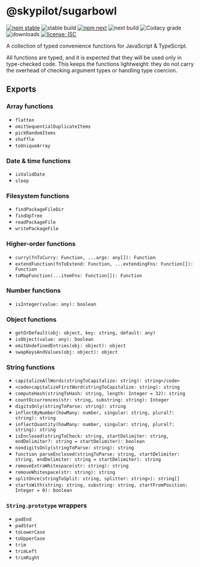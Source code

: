 # @skypilot/sugarbowl

[![npm stable](https://img.shields.io/npm/v/@skypilot/sugarbowl?label=stable)](https://www.npmjs.com/package/@skypilot/sugarbowl)
![stable build](https://img.shields.io/github/workflow/status/skypilotcc/sugarbowl/Stable%20release?label=stable%20build)
[![npm next](https://img.shields.io/npm/v/@skypilot/sugarbowl/next?label=next)](https://www.npmjs.com/package/@skypilot/sugarbowl)
![next build](https://img.shields.io/github/workflow/status/skypilotcc/sugarbowl/Prerelease?branch=next&label=next%20build)
![Codacy grade](https://img.shields.io/codacy/grade/218540d35b43406f802719cd8af93a10)
![downloads](https://img.shields.io/npm/dm/@skypilot/sugarbowl)
[![license: ISC](https://img.shields.io/badge/license-ISC-blue.svg)](https://opensource.org/licenses/ISC)

A collection of typed convenience functions for JavaScript & TypeScript.

All functions are typed, and it is expected that they will be used only in
type-checked code. This keeps the functions lightweight: they do not
carry the overhead of checking argument types or handling type coercion.

## Exports

### Array functions

-   `flatten`
-   `omitSequentialDuplicateItems`
-   `pickRandomItems`
-   `shuffle`
-   `toUniqueArray`

### Date & time functions

-   `isValidDate`
-   `sleep`

### Filesystem functions

-   `findPackageFileDir`
-   `findUpTree`
-   `readPackageFile`
-   `writePackageFile`

### Higher-order functions

-   `curry(fnToCurry: Function, ...args: any[]): Function`
-   `extendFunction(fnToExtend: Function, ...extendingFns: Function[]): Function`
-   `toMapFunction(...itemFns: Function[]): Function`

### Number functions

-   `isInteger(value: any): boolean`

### Object functions

-   `getOrDefault(obj: object, key: string, default: any)`
-   `isObject(value: any): boolean`
-   `omitUndefinedEntries(obj: object): object`
-   `swapKeysAndValues(obj: object): object`

### String functions

-   `capitalizeAllWords(stringToCapitalize: string): string</code>`
-   `<code>capitalizeFirstWord(stringToCapitalize: string): string`
-   `computeHash(stringToHash: string, length: Integer = 32): string`
-   `countOccurrences(str: string, substring: string): Integer`
-   `digitsOnly(stringToParse: string): string`
-   `inflectByNumber(howMany: number, singular: string, plural?: string): string`
-   `inflectQuantity(howMany: number, singular: string, plural?: string): string`
-   `isEnclosed(stringToCheck: string, startDelimiter: string, endDelimiter?: string = startDelimiter): boolean`
-   `nondigitsOnly(stringToParse: string): string`
-   `function parseEnclosed(stringToParse: string, startDelimiter: string, endDelimiter: string = startDelimiter): string`
-   `removeExtraWhitespace(str: string): string`
-   `removeWhitespace(str: string): string`
-   `splitOnce(stringToSplit: string, splitter: string>): string[]`
-   `startsWith(string: string, substring: string, startFromPosition: Integer = 0): boolean`

### `String.prototype` wrappers

-   `padEnd`
-   `padStart`
-   `toLowerCase`
-   `toUpperCase`
-   `trim`
-   `trimLeft`
-   `trimRight`
